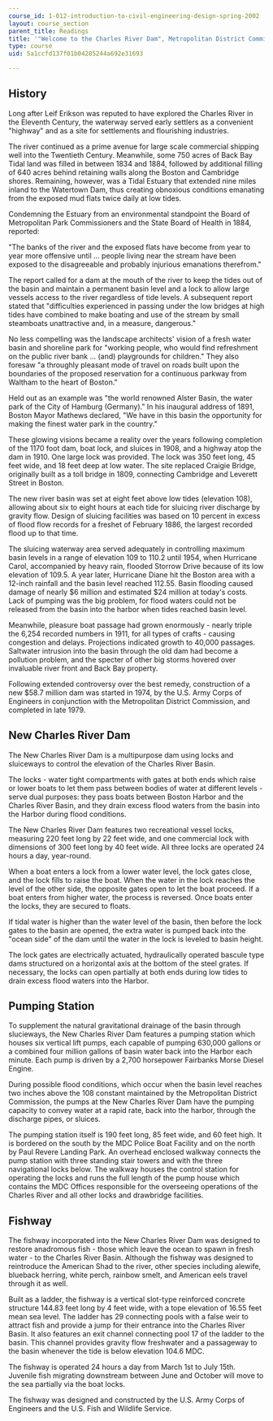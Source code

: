 ```yaml
---
course_id: 1-012-introduction-to-civil-engineering-design-spring-2002
layout: course_section
parent_title: Readings
title: '"Welcome to the Charles River Dam", Metropolitan District Commission'
type: course
uid: 5a1ccfd137f01b04285244a692e31693

---
```


History
-------

Long after Leif Erikson was reputed to have explored the Charles River in the Eleventh Century, the waterway served early settlers as a convenient "highway" and as a site for settlements and flourishing industries.

The river continued as a prime avenue for large scale commercial shipping well into the Twentieth Century. Meanwhile, some 750 acres of Back Bay Tidal land was filled in between 1834 and 1884, followed by additional filling of 640 acres behind retaining walls along the Boston and Cambridge shores. Remaining, however, was a Tidal Estuary that extended nine miles inland to the Watertown Dam, thus creating obnoxious conditions emanating from the exposed mud flats twice daily at low tides.

Condemning the Estuary from an environmental standpoint the Board of Metropolitan Park Commissioners and the State Board of Health in 1884, reported:

"The banks of the river and the exposed flats have become from year to year more offensive until … people living near the stream have been exposed to the disagreeable and probably injurious emanations therefrom."

The report called for a dam at the mouth of the river to keep the tides out of the basin and maintain a permanent basin level and a lock to allow large vessels access to the river regardless of tide levels. A subsequent report stated that "difficulties experienced in passing under the low bridges at high tides have combined to make boating and use of the stream by small steamboats unattractive and, in a measure, dangerous."

No less compelling was the landscape architects' vision of a fresh water basin and shoreline park for "working people, who would find refreshment on the public river bank ... (and) playgrounds for children." They also foresaw "a throughly pleasant mode of travel on roads built upon the boundaries of the proposed reservation for a continuous parkway from Waltham to the heart of Boston."

Held out as an example was "the world renowned Alster Basin, the water park of the City of Hamburg (Germany)." In his inaugural address of 1891, Boston Mayor Mathews declared, "We have in this basin the opportunity for making the finest water park in the country."

These glowing visions became a reality over the years following completion of the 1170 foot dam, boat lock, and sluices in 1908, and a highway atop the dam in 1910. One large lock was provided. The lock was 350 feet long, 45 feet wide, and 18 feet deep at low water. The site replaced Craigie Bridge, originally built as a toll bridge in 1809, connecting Cambridge and Leverett Street in Boston.

The new river basin was set at eight feet above low tides (elevation 108), allowing about six to eight hours at each tide for sluicing river discharge by gravity flow. Design of sluicing facilities was based on 10 percent in excess of flood flow records for a freshet of February 1886, the largest recorded flood up to that time.

The sluicing waterway area served adequately in controlling maximum basin levels in a range of elevation 109 to 110.2 until 1954, when Hurricane Carol, accompanied by heavy rain, flooded Storrow Drive because of its low elevation of 109.5. A year later, Hurricane Diane hit the Boston area with a 12-inch rainfall and the basin level reached 112.55. Basin flooding caused damage of nearly $6 million and estimated $24 million at today's costs. Lack of pumping was the big problem, for flood waters could not be released from the basin into the harbor when tides reached basin level.

Meanwhile, pleasure boat passage had grown enormously - nearly triple the 6,254 recorded numbers in 1911, for all types of crafts - causing congestion and delays. Projections indicated growth to 40,000 passages. Saltwater intrusion into the basin through the old dam had become a pollution problem, and the specter of other big storms hovered over invaluable river front and Back Bay property.

Following extended controversy over the best remedy, construction of a new $58.7 million dam was started in 1974, by the U.S. Army Corps of Engineers in conjunction with the Metropolitan District Commission, and completed in late 1979.

New Charles River Dam
---------------------

The New Charles River Dam is a multipurpose dam using locks and sluiceways to control the elevation of the Charles River Basin.

The locks - water tight compartments with gates at both ends which raise or lower boats to let them pass between bodies of water at different levels - serve dual purposes: they pass boats between Boston Harbor and the Charles River Basin, and they drain excess flood waters from the basin into the Harbor during flood conditions.

The New Charles River Dam features two recreational vessel locks, measuring 220 feet long by 22 feet wide, and one commercial lock with dimensions of 300 feet long by 40 feet wide. All three locks are operated 24 hours a day, year-round.

When a boat enters a lock from a lower water level, the lock gates close, and the lock fills to raise the boat. When the water in the lock reaches the level of the other side, the opposite gates open to let the boat proceed. If a boat enters from higher water, the process is reversed. Once boats enter the locks, they are secured to floats.

If tidal water is higher than the water level of the basin, then before the lock gates to the basin are opened, the extra water is pumped back into the "ocean side" of the dam until the water in the lock is leveled to basin height.

The lock gates are electrically actuated, hydraulically operated bascule type dams structured on a horizontal axis at the bottom of the steel grates. If necessary, the locks can open partially at both ends during low tides to drain excess flood waters into the Harbor.

Pumping Station
---------------

To supplement the natural gravitational drainage of the basin through slucieways, the New Charles River Dam features a pumping station which houses six vertical lift pumps, each capable of pumping 630,000 gallons or a combined four million gallons of basin water back into the Harbor each minute. Each pump is driven by a 2,700 horsepower Fairbanks Morse Diesel Engine.

During possible flood conditions, which occur when the basin level reaches two inches above the 108 constant maintained by the Metropolitan District Commission, the pumps at the New Charles River Dam have the pumping capacity to convey water at a rapid rate, back into the harbor, through the discharge pipes, or sluices.

The pumping station itself is 190 feet long, 85 feet wide, and 60 feet high. It is bordered on the south by the MDC Police Boat Facility and on the north by Paul Revere Landing Park. An overhead enclosed walkway connects the pump station with three standing stair towers and with the three navigational locks below. The walkway houses the control station for operating the locks and runs the full length of the pump house which contains the MDC Offices responsible for the overseeing operations of the Charles River and all other locks and drawbridge facilities.

Fishway
-------

The fishway incorporated into the New Charles River Dam was designed to restore anadromous fish - those which leave the ocean to spawn in fresh water - to the Charles River Basin. Although the fishway was designed to reintroduce the American Shad to the river, other species including alewife, blueback herring, white perch, rainbow smelt, and American eels travel through it as well.

Built as a ladder, the fishway is a vertical slot-type reinforced concrete structure 144.83 feet long by 4 feet wide, with a tope elevation of 16.55 feet mean sea level. The ladder has 29 connecting pools with a false weir to attract fish and provide a jump for their entrance into the Charles River Basin. It also features an exit channel connecting pool 17 of the ladder to the basin. This channel provides gravity flow freshwater and a passageway to the basin whenever the tide is below elevation 104.6 MDC.

The fishway is operated 24 hours a day from March 1st to July 15th. Juvenile fish migrating downstream between June and October will move to the sea partially via the boat locks.

The fishway was designed and constructed by the U.S. Army Corps of Engineers and the U.S. Fish and Wildlife Service.